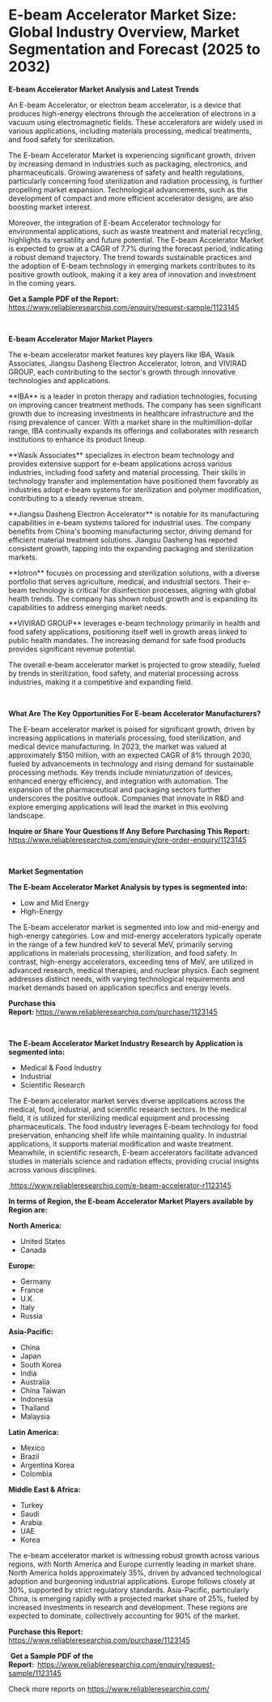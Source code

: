 <p><h1>E-beam Accelerator Market Size: Global Industry Overview, Market Segmentation and Forecast (2025 to 2032)</h1></p><p><strong>E-beam Accelerator Market Analysis and Latest Trends</strong></p>
<p><p>An E-beam Accelerator, or electron beam accelerator, is a device that produces high-energy electrons through the acceleration of electrons in a vacuum using electromagnetic fields. These accelerators are widely used in various applications, including materials processing, medical treatments, and food safety for sterilization.</p><p>The E-beam Accelerator Market is experiencing significant growth, driven by increasing demand in industries such as packaging, electronics, and pharmaceuticals. Growing awareness of safety and health regulations, particularly concerning food sterilization and radiation processing, is further propelling market expansion. Technological advancements, such as the development of compact and more efficient accelerator designs, are also boosting market interest. </p><p>Moreover, the integration of E-beam Accelerator technology for environmental applications, such as waste treatment and material recycling, highlights its versatility and future potential. The E-beam Accelerator Market is expected to grow at a CAGR of 7.7% during the forecast period, indicating a robust demand trajectory. The trend towards sustainable practices and the adoption of E-beam technology in emerging markets contributes to its positive growth outlook, making it a key area of innovation and investment in the coming years.</p></p>
<p><strong>Get a Sample PDF of the Report:&nbsp;</strong> <a href="https://www.reliableresearchiq.com/enquiry/request-sample/1123145?utm_campaign=2593&utm_medium=2&utm_source=Github&utm_content=ia&utm_term=03032025&utm_id=e-beam-accelerator">https://www.reliableresearchiq.com/enquiry/request-sample/1123145</a></p>
<p>&nbsp;</p>
<p><strong>E-beam Accelerator Major Market Players</strong></p>
<p><p>The e-beam accelerator market features key players like IBA, Wasik Associates, Jiangsu Dasheng Electron Accelerator, Iotron, and VIVIRAD GROUP, each contributing to the sector's growth through innovative technologies and applications.</p><p>**IBA** is a leader in proton therapy and radiation technologies, focusing on improving cancer treatment methods. The company has seen significant growth due to increasing investments in healthcare infrastructure and the rising prevalence of cancer. With a market share in the multimillion-dollar range, IBA continually expands its offerings and collaborates with research institutions to enhance its product lineup.</p><p>**Wasik Associates** specializes in electron beam technology and provides extensive support for e-beam applications across various industries, including food safety and material processing. Their skills in technology transfer and implementation have positioned them favorably as industries adopt e-beam systems for sterilization and polymer modification, contributing to a steady revenue stream.</p><p>**Jiangsu Dasheng Electron Accelerator** is notable for its manufacturing capabilities in e-beam systems tailored for industrial uses. The company benefits from China's booming manufacturing sector, driving demand for efficient material treatment solutions. Jiangsu Dasheng has reported consistent growth, tapping into the expanding packaging and sterilization markets.</p><p>**Iotron** focuses on processing and sterilization solutions, with a diverse portfolio that serves agriculture, medical, and industrial sectors. Their e-beam technology is critical for disinfection processes, aligning with global health trends. The company has shown robust growth and is expanding its capabilities to address emerging market needs.</p><p>**VIVIRAD GROUP** leverages e-beam technology primarily in health and food safety applications, positioning itself well in growth areas linked to public health mandates. The increasing demand for safe food products provides significant revenue potential.</p><p>The overall e-beam accelerator market is projected to grow steadily, fueled by trends in sterilization, food safety, and material processing across industries, making it a competitive and expanding field.</p></p>
<p>&nbsp;</p>
<p><strong>What Are The Key Opportunities For E-beam Accelerator Manufacturers?</strong></p>
<p><p>The E-beam accelerator market is poised for significant growth, driven by increasing applications in materials processing, food sterilization, and medical device manufacturing. In 2023, the market was valued at approximately $150 million, with an expected CAGR of 8% through 2030, fueled by advancements in technology and rising demand for sustainable processing methods. Key trends include miniaturization of devices, enhanced energy efficiency, and integration with automation. The expansion of the pharmaceutical and packaging sectors further underscores the positive outlook. Companies that innovate in R&D and explore emerging applications will lead the market in this evolving landscape.</p></p>
<p><strong>Inquire or Share Your Questions If Any Before Purchasing This Report:</strong> <a href="https://www.reliableresearchiq.com/enquiry/pre-order-enquiry/1123145?utm_campaign=2593&utm_medium=2&utm_source=Github&utm_content=ia&utm_term=03032025&utm_id=e-beam-accelerator">https://www.reliableresearchiq.com/enquiry/pre-order-enquiry/1123145</a></p>
<p>&nbsp;</p>
<p><strong>Market Segmentation</strong></p>
<p><strong>The E-beam Accelerator Market Analysis by types is segmented into:</strong></p>
<p><ul><li>Low and Mid Energy</li><li>High-Energy</li></ul></p>
<p><p>The E-beam accelerator market is segmented into low and mid-energy and high-energy categories. Low and mid-energy accelerators typically operate in the range of a few hundred keV to several MeV, primarily serving applications in materials processing, sterilization, and food safety. In contrast, high-energy accelerators, exceeding tens of MeV, are utilized in advanced research, medical therapies, and nuclear physics. Each segment addresses distinct needs, with varying technological requirements and market demands based on application specifics and energy levels.</p></p>
<p><strong>Purchase this Report:&nbsp;</strong><a href="https://www.reliableresearchiq.com/purchase/1123145?utm_campaign=2593&utm_medium=2&utm_source=Github&utm_content=ia&utm_term=03032025&utm_id=e-beam-accelerator">https://www.reliableresearchiq.com/purchase/1123145</a></p>
<p>&nbsp;</p>
<p><strong>The E-beam Accelerator Market Industry Research by Application is segmented into:</strong></p>
<p><ul><li>Medical & Food Industry</li><li>Industrial</li><li>Scientific Research</li></ul></p>
<p><p>The E-beam accelerator market serves diverse applications across the medical, food, industrial, and scientific research sectors. In the medical field, it is utilized for sterilizing medical equipment and processing pharmaceuticals. The food industry leverages E-beam technology for food preservation, enhancing shelf life while maintaining quality. In industrial applications, it supports material modification and waste treatment. Meanwhile, in scientific research, E-beam accelerators facilitate advanced studies in materials science and radiation effects, providing crucial insights across various disciplines.</p></p>
<p><a href="https://www.reliableresearchiq.com/e-beam-accelerator-r1123145?utm_campaign=2593&utm_medium=2&utm_source=Github&utm_content=ia&utm_term=03032025&utm_id=e-beam-accelerator">&nbsp;https://www.reliableresearchiq.com/e-beam-accelerator-r1123145</a></p>
<p><strong>In terms of Region, the E-beam Accelerator Market Players available by Region are:</strong></p>
<p>
    <p> <strong> North America: </strong>
        <ul>
            <li>United States</li>
            <li>Canada</li>
        </ul>
        </p> 
    <p> <strong> Europe: </strong>
        <ul>
            <li>Germany</li>
            <li>France</li>
            <li>U.K.</li>
            <li>Italy</li>
            <li>Russia</li>
        </ul>
        </p> 
    <p> <strong> Asia-Pacific: </strong>
        <ul>
            <li>China</li>
            <li>Japan</li>
            <li>South Korea</li>
            <li>India</li>
            <li>Australia</li>
            <li>China Taiwan</li>
            <li>Indonesia</li>
            <li>Thailand</li>
            <li>Malaysia</li>
        </ul>
        </p> 
    <p> <strong> Latin America: </strong>
        <ul>
            <li>Mexico</li>
            <li>Brazil</li>
            <li>Argentina Korea</li>
            <li>Colombia</li>
        </ul>
        </p> 
    <p> <strong> Middle East & Africa: </strong>
        <ul>
            <li>Turkey</li>
            <li>Saudi</li>
            <li>Arabia</li>
            <li>UAE</li>
            <li>Korea</li>
        </ul>
    </p>
    </p>
<p><p>The e-beam accelerator market is witnessing robust growth across various regions, with North America and Europe currently leading in market share. North America holds approximately 35%, driven by advanced technological adoption and burgeoning industrial applications. Europe follows closely at 30%, supported by strict regulatory standards. Asia-Pacific, particularly China, is emerging rapidly with a projected market share of 25%, fueled by increased investments in research and development. These regions are expected to dominate, collectively accounting for 90% of the market.</p></p>
<p><strong>Purchase this Report: </strong><a href="https://www.reliableresearchiq.com/purchase/1123145?utm_campaign=2593&utm_medium=2&utm_source=Github&utm_content=ia&utm_term=03032025&utm_id=e-beam-accelerator">https://www.reliableresearchiq.com/purchase/1123145</a></p>
<p>&nbsp;<strong>Get a Sample PDF of the Report:&nbsp;&nbsp;</strong><a href="https://www.reliableresearchiq.com/enquiry/request-sample/1123145?utm_campaign=2593&utm_medium=2&utm_source=Github&utm_content=ia&utm_term=03032025&utm_id=e-beam-accelerator">https://www.reliableresearchiq.com/enquiry/request-sample/1123145</a></p>
<p><strong></strong></p>
<p>Check more reports on <a href="https://www.reliableresearchiq.com/?utm_campaign=2593&utm_medium=2&utm_source=Github&utm_content=ia&utm_term=03032025&utm_id=e-beam-accelerator">https://www.reliableresearchiq.com/</a></p>